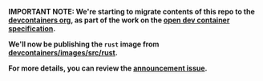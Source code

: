 **IMPORTANT NOTE: We're starting to migrate contents of this repo to the
[devcontainers org](https://github.com/devcontainers), as part of the work on
the [open dev container specification](https://containers.dev).**

**We'll now be publishing the `rust` image from
[devcontainers/images/src/rust](https://github.com/devcontainers/images/tree/main/src/rust).**

**For more details, you can review the
[announcement issue](https://github.com/microsoft/vscode-dev-containers/issues/1589).**
